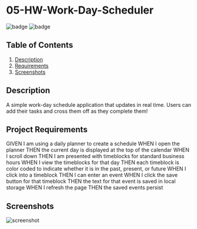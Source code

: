 # 05-HW-Work-Day-Scheduler

 ![badge](https://img.shields.io/badge/license-MIT-brightgreen)
 ![badge](https://img.shields.io/github/languages/count/AJLosey/trivia-database)

   ## Table of Contents
  1. [Description](#description)
  2. [Requirements](#project-requirements)
  3. [Screenshots](#screenshots)

  ## Description
  A simple work-day schedule application that updates in real time. Users can add their tasks and cross them off as they complete them!


  ## Project Requirements
  GIVEN I am using a daily planner to create a schedule
  WHEN I open the planner
  THEN the current day is displayed at the top of the calendar
  WHEN I scroll down
  THEN I am presented with timeblocks for standard business hours
  WHEN I view the timeblocks for that day
  THEN each timeblock is color coded to indicate whether it is in the past, present, or future
  WHEN I click into a timeblock
  THEN I can enter an event
  WHEN I click the save button for that timeblock
  THEN the text for that event is saved in local storage
  WHEN I refresh the page
  THEN the saved events persist

  ## Screenshots
  ![screenshot](./img.png) 
